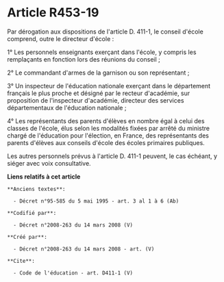 # Article R453-19

Par dérogation aux dispositions de l'article D. 411-1, le conseil d'école comprend, outre le directeur d'école : 

1° Les personnels enseignants exerçant dans l'école, y compris les remplaçants en fonction lors des réunions du conseil ; 

2° Le commandant d'armes de la garnison ou son représentant ; 

3° Un inspecteur de l'éducation nationale exerçant dans le département français le plus proche et désigné par le recteur
d'académie, sur proposition de l'inspecteur d'académie, directeur des services départementaux de l'éducation nationale ; 

4° Les représentants des parents d'élèves en nombre égal à celui des classes de l'école, élus selon les modalités fixées par
arrêté du ministre chargé de l'éducation pour l'élection, en France, des représentants des parents d'élèves aux conseils
d'école des écoles primaires publiques. 

Les autres personnels prévus à l'article D. 411-1 peuvent, le cas échéant, y siéger avec voix consultative.

**Liens relatifs à cet article**

	**Anciens textes**:

	  - Décret n°95-585 du 5 mai 1995 - art. 3 al 1 à 6 (Ab)

	**Codifié par**:

	  - Décret n°2008-263 du 14 mars 2008 (V)

	**Créé par**:

	  - Décret n°2008-263 du 14 mars 2008 - art. (V)

	**Cite**:

	  - Code de l'éducation - art. D411-1 (V)
